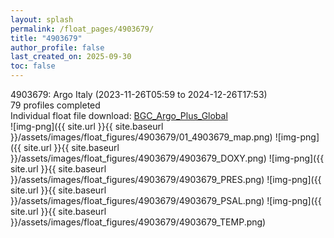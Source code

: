 ```yaml
---
layout: splash
permalink: /float_pages/4903679/
title: "4903679"
author_profile: false
last_created_on: 2025-09-30
toc: false
---
```

 
4903679: Argo Italy (2023-11-26T05:59 to 2024-12-26T17:53)\
79 profiles completed\
Individual float file download: [BGC_Argo_Plus_Global](https://ftp.soest.hawaii.edu/bgc_argo_plus/Individual_Floats/outliers_removed/4903679_Sprof_processed.nc)\
![img-png]({{ site.url }}{{ site.baseurl }}/assets/images/float_figures/4903679/01_4903679_map.png)
![img-png]({{ site.url }}{{ site.baseurl }}/assets/images/float_figures/4903679/4903679_DOXY.png)
![img-png]({{ site.url }}{{ site.baseurl }}/assets/images/float_figures/4903679/4903679_PRES.png)
![img-png]({{ site.url }}{{ site.baseurl }}/assets/images/float_figures/4903679/4903679_PSAL.png)
![img-png]({{ site.url }}{{ site.baseurl }}/assets/images/float_figures/4903679/4903679_TEMP.png)

